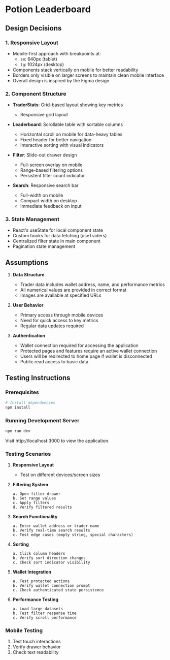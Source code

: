 # Potion Leaderboard

## Design Decisions

### 1. Responsive Layout

- Mobile-first approach with breakpoints at:
  - `sm`: 640px (tablet)
  - `lg`: 1024px (desktop)
- Components stack vertically on mobile for better readability
- Borders only visible on larger screens to maintain clean mobile interface
- Overall design is inspired by the Figma design

### 2. Component Structure

- **TraderStats**: Grid-based layout showing key metrics

  - Responsive grid layout

- **Leaderboard**: Scrollable table with sortable columns

  - Horizontal scroll on mobile for data-heavy tables
  - Fixed header for better navigation
  - Interactive sorting with visual indicators

- **Filter**: Slide-out drawer design

  - Full-screen overlay on mobile
  - Range-based filtering options
  - Persistent filter count indicator

- **Search**: Responsive search bar
  - Full-width on mobile
  - Compact width on desktop
  - Immediate feedback on input

### 3. State Management

- React's useState for local component state
- Custom hooks for data fetching (useTraders)
- Centralized filter state in main component
- Pagination state management

## Assumptions

1. **Data Structure**

   - Trader data includes wallet address, name, and performance metrics
   - All numerical values are provided in correct format
   - Images are available at specified URLs

2. **User Behavior**

   - Primary access through mobile devices
   - Need for quick access to key metrics
   - Regular data updates required

3. **Authentication**
   - Wallet connection required for accessing the application
   - Protected pages and features require an active wallet connection
   - Users will be redirected to home page if wallet is disconnected
   - Public read access to basic data

## Testing Instructions

### Prerequisites

```bash
# Install dependencies
npm install
```

### Running Development Server

```bash
npm run dev
```

Visit http://localhost:3000 to view the application.

### Testing Scenarios

1. **Responsive Layout**

   - Test on different devices/screen sizes

2. **Filtering System**

   ```
   a. Open filter drawer
   b. Set range values
   c. Apply filters
   d. Verify filtered results
   ```

3. **Search Functionality**

   ```
   a. Enter wallet address or trader name
   b. Verify real-time search results
   c. Test edge cases (empty string, special characters)
   ```

4. **Sorting**

   ```
   a. Click column headers
   b. Verify sort direction changes
   c. Check sort indicator visibility
   ```

5. **Wallet Integration**

   ```
   a. Test protected actions
   b. Verify wallet connection prompt
   c. Check authenticated state persistence
   ```

6. **Performance Testing**
   ```
   a. Load large datasets
   b. Test filter response time
   c. Verify scroll performance
   ```

### Mobile Testing

1. Test touch interactions
2. Verify drawer behavior
3. Check text readability
